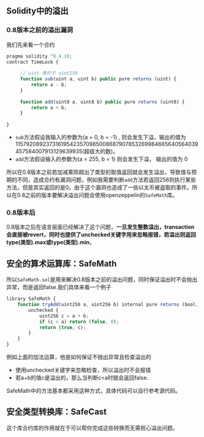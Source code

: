 ## Solidity中的溢出

### 0.8版本之前的溢出漏洞

我们先来看一个合约

```javascript
pragma solidity ^0.4.18;
contract TimeLock {
    
     // uint 等价于 uint256
     function sub(uint a, uint b) public pure returns (uint) {
         return a - b;
     }
    
     function add(uint8 a, uint8 b) public pure returns (uint8) {
         return a + b;
     }
    
}
```

- `sub`方法假设我输入的参数为(a = 0, b = -1) , 则会发生下溢，输出的值为115792089237316195423570985008687907853269984665640564039457584007913129639935(超级大的数)。
- `add`方法假设输入的参数为(a = 255, b = 1) 则会发生下溢， 输出的值为 0

所以在0.8版本之前若加减乘除超出了类型的取值返回就会发生溢出，导致值与预期的不同，造成合约有漏洞问题，例如我需要判断`add`方法若返回256则执行某些方法，但是其实返回的是0。由于这个漏洞也造成了一些以太币被盗取的事件。所以在0.8之前的版本要解决溢出问题会使用openzeppelin的`SafeMath`库。

### 0.8版本后

0.8版本之后在语言层面已经解决了这个问题，**一旦发生整数溢出，transaction会直接被revert，同时也提供了unchecked关键字用来忽略报错，若溢出则返回type(类型).max或type(类型).min**。

## 安全的算术运算库：SafeMath

所以`SafeMath.sol`是用来解决0.8版本之前的溢出问题，同时保证溢出时不会抛出异常，而是返回false.我们具体来看一个例子

```javascript 
library SafeMath {
	function tryAdd(uint256 a, uint256 b) internal pure returns (bool, uint256) {
        unchecked {
            uint256 c = a + b;
            if (c < a) return (false, 0);
            return (true, c);
        }
    }
}
```

例如上面的加法运算，他是如何保证不抛出异常且检查溢出的

- 使用unchecked关键字来忽略检查，所以溢出时不会报错
- 若a+b的值c是溢出的，那么当判断c<a时就会返回false.

SafeMath中的方法基本都采用这种方式，具体代码可以自行参考源代码。

## 安全类型转换库：SafeCast

这个库合约库的作用就在于可以帮你完成这些转换而无需担心溢出问题。